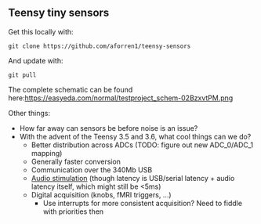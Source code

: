 ## Teensy tiny sensors

Get this locally with:

    git clone https://github.com/aforren1/teensy-sensors

And update with:

    git pull

The complete schematic can be found here:https://easyeda.com/normal/testproject_schem-02BzxvtPM.png

Other things:

  - How far away can sensors be before noise is an issue?
  - With the advent of the Teensy 3.5 and 3.6, what cool things can we do?
    - Better distribution across ADCs (TODO: figure out new ADC_0/ADC_1 mapping)
    - Generally faster conversion
    - Communication over the 340Mb USB
    - [Audio stimulation](https://github.com/PaulStoffregen/Audio) (though latency is USB/serial latency + audio latency itself, which might still be <5ms)
    - Digital acquisition (knobs, fMRI triggers, ...)
        - Use interrupts for more consistent acquisition? Need to fiddle with priorities then
